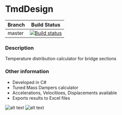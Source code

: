# TmdDesign

| Branch  | Build Status |
| ------------- | ------------- |
| master  |[![Build status](https://dev.azure.com/michalzeg/GitHub/_apis/build/status/TmdDesign)](https://dev.azure.com/michalzeg/GitHub/_build/latest?definitionId=12)|

### Description
Temperature distribution calculator for bridge sections

### Other information
- Developed in C#
- Tuned Mass Dampers calculator 
- Accelerations, Velocitioes, Displacements available
- Exports results to Excel files

![alt text](https://user-images.githubusercontent.com/16364170/30773617-5d58fb14-a074-11e7-899a-530e5246144e.png)
![alt text](https://user-images.githubusercontent.com/16364170/30773620-68c33424-a074-11e7-99a3-88e1fd205942.png)

